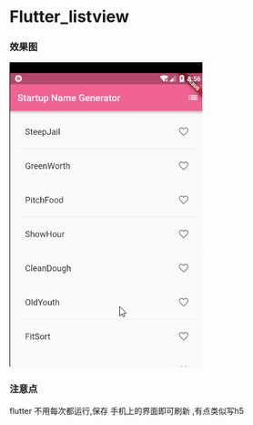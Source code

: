 # Flutter_listview

### 效果图
![](https://github.com/leon5458/Flutter_listview/blob/master/Flutter_listview/flutterone.gif)


### 注意点
flutter 不用每次都运行,保存 手机上的界面即可刷新 ,有点类似写h5
